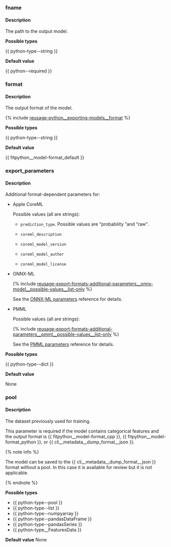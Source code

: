 ### fname

#### Description

The path to the output model.

**Possible types** 

{{ python-type--string }}

**Default value** 

{{ python--required }}

### format

#### Description

The output format of the model.

{% include [reusage-python__exporting-models__format](python__exporting-models__format.md) %}

**Possible types** 

{{ python-type--string }}

**Default value** 

{{ fitpython__model-format_default }}

### export_parameters

#### Description

Additional format-dependent parameters for:

- Apple CoreML
    
    Possible values (all are strings):

    - `prediction_type`. Possible values are <q>probability </q>and <q>raw</q>.
    
    - `coreml_description`
    
    - `coreml_model_version`
    
    - `coreml_model_author`
    
    - `coreml_model_license`
    
    
- ONNX-ML
    
    {% include [reusage-export-formats-additional-parameters__onnx-model__possible-values__list-only](../reusage-export-formats/additional-parameters__onnx-model__possible-values__list-only.md) %}
    
    See the [ONNX-ML parameters](../../../references/onnx-parameters.md) reference for details.
    
    
- PMML
    
    Possible values (all are strings):
    
    {% include [reusage-export-formats-additional-parameters__pmml__possible-values__list-only](../reusage-export-formats/additional-parameters__pmml__possible-values__list-only.md) %}
    
    See the [PMML parameters](../../../references/pmml-parameters.md) reference for details.
    


**Possible types** 

{{ python-type--dict }}

**Default value** 

None

### pool

#### Description

The dataset previously used for training.

This parameter is required if the model contains categorical features and the output format is {{ fitpython__model-format_cpp }}, {{ fitpython__model-format_python }}, or {{ cli__metadata__dump_format__json }}.

{% note info %}

The model can be saved to the {{ cli__metadata__dump_format__json }} format without a pool. In this case it is available for review but it is not applicable.

{% endnote %}

**Possible types** 

- {{ python-type--pool }}
- {{ python-type--list }}
- {{ python-type--numpyarray }}
- {{ python-type--pandasDataFrame }}
- {{ python-type--pandasSeries }}
- {{ python-type__FeaturesData }}

**Default value** 
None
